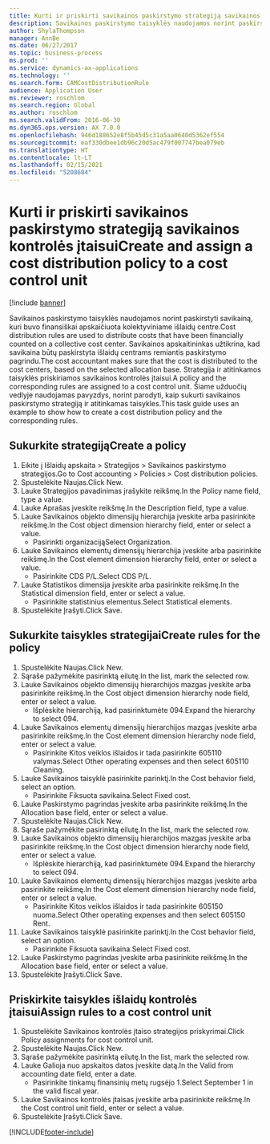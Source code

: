 ```yaml
---
title: Kurti ir priskirti savikainos paskirstymo strategiją savikainos kontrolės įtaisui
description: Savikainos paskirstymo taisyklės naudojamos norint paskirstyti savikainą, kuri buvo finansiškai apskaičiuota kolektyviniame išlaidų centre.
author: ShylaThompson
manager: AnnBe
ms.date: 06/27/2017
ms.topic: business-process
ms.prod: ''
ms.service: dynamics-ax-applications
ms.technology: ''
ms.search.form: CAMCostDistributionRule
audience: Application User
ms.reviewer: roschlom
ms.search.region: Global
ms.author: roschlom
ms.search.validFrom: 2016-06-30
ms.dyn365.ops.version: AX 7.0.0
ms.openlocfilehash: 946d188652e8f5b45d5c31a5aa0640d5362ef554
ms.sourcegitcommit: eaf330dbee1db96c20d5ac479f007747bea079eb
ms.translationtype: HT
ms.contentlocale: lt-LT
ms.lasthandoff: 02/15/2021
ms.locfileid: "5208684"
---
```

# <a name="create-and-assign-a-cost-distribution-policy-to-a-cost-control-unit"></a><span data-ttu-id="31856-103">Kurti ir priskirti savikainos paskirstymo strategiją savikainos kontrolės įtaisui</span><span class="sxs-lookup"><span data-stu-id="31856-103">Create and assign a cost distribution policy to a cost control unit</span></span>

[!include [banner](../../includes/banner.md)]

<span data-ttu-id="31856-104">Savikainos paskirstymo taisyklės naudojamos norint paskirstyti savikainą, kuri buvo finansiškai apskaičiuota kolektyviniame išlaidų centre.</span><span class="sxs-lookup"><span data-stu-id="31856-104">Cost distribution rules are used to distribute costs that have been financially counted on a collective cost center.</span></span> <span data-ttu-id="31856-105">Savikainos apskaitininkas užtikrina, kad savikaina būtų paskirstyta išlaidų centrams remiantis paskirstymo pagrindu.</span><span class="sxs-lookup"><span data-stu-id="31856-105">The cost accountant makes sure that the cost is distributed to the cost centers, based on the selected allocation base.</span></span> <span data-ttu-id="31856-106">Strategija ir atitinkamos taisyklės priskiriamos savikainos kontrolės įtaisui.</span><span class="sxs-lookup"><span data-stu-id="31856-106">A policy and the corresponding rules are assigned to a cost control unit.</span></span> <span data-ttu-id="31856-107">Šiame užduočių vedlyje naudojamas pavyzdys, norint parodyti, kaip sukurti savikainos paskirstymo strategiją ir atitinkamas taisykles.</span><span class="sxs-lookup"><span data-stu-id="31856-107">This task guide uses an example to show how to create a cost distribution policy and the corresponding rules.</span></span>


## <a name="create-a-policy"></a><span data-ttu-id="31856-108">Sukurkite strategiją</span><span class="sxs-lookup"><span data-stu-id="31856-108">Create a policy</span></span>
1. <span data-ttu-id="31856-109">Eikite į Išlaidų apskaita > Strategijos > Savikainos paskirstymo strategijos.</span><span class="sxs-lookup"><span data-stu-id="31856-109">Go to Cost accounting > Policies > Cost distribution policies.</span></span>
2. <span data-ttu-id="31856-110">Spustelėkite Naujas.</span><span class="sxs-lookup"><span data-stu-id="31856-110">Click New.</span></span>
3. <span data-ttu-id="31856-111">Lauke Strategijos pavadinimas įrašykite reikšmę.</span><span class="sxs-lookup"><span data-stu-id="31856-111">In the Policy name field, type a value.</span></span>
4. <span data-ttu-id="31856-112">Lauke Aprašas įveskite reikšmę.</span><span class="sxs-lookup"><span data-stu-id="31856-112">In the Description field, type a value.</span></span>
5. <span data-ttu-id="31856-113">Lauke Savikainos objekto dimensijų hierarchija įveskite arba pasirinkite reikšmę.</span><span class="sxs-lookup"><span data-stu-id="31856-113">In the Cost object dimension hierarchy field, enter or select a value.</span></span>
    * <span data-ttu-id="31856-114">Pasirinkti organizaciją</span><span class="sxs-lookup"><span data-stu-id="31856-114">Select Organization.</span></span>  
6. <span data-ttu-id="31856-115">Lauke Savikainos elementų dimensijų hierarchija įveskite arba pasirinkite reikšmę.</span><span class="sxs-lookup"><span data-stu-id="31856-115">In the Cost element dimension hierarchy field, enter or select a value.</span></span>
    * <span data-ttu-id="31856-116">Pasirinkite CDS P/L.</span><span class="sxs-lookup"><span data-stu-id="31856-116">Select CDS P/L.</span></span>  
7. <span data-ttu-id="31856-117">Lauke Statistikos dimensija įveskite arba pasirinkite reikšmę.</span><span class="sxs-lookup"><span data-stu-id="31856-117">In the Statistical dimension field, enter or select a value.</span></span>
    * <span data-ttu-id="31856-118">Pasirinkite statistinius elementus.</span><span class="sxs-lookup"><span data-stu-id="31856-118">Select Statistical elements.</span></span>  
8. <span data-ttu-id="31856-119">Spustelėkite Įrašyti.</span><span class="sxs-lookup"><span data-stu-id="31856-119">Click Save.</span></span>

## <a name="create-rules-for-the-policy"></a><span data-ttu-id="31856-120">Sukurkite taisykles strategijai</span><span class="sxs-lookup"><span data-stu-id="31856-120">Create rules for the policy</span></span>
1. <span data-ttu-id="31856-121">Spustelėkite Naujas.</span><span class="sxs-lookup"><span data-stu-id="31856-121">Click New.</span></span>
2. <span data-ttu-id="31856-122">Sąraše pažymėkite pasirinktą eilutę.</span><span class="sxs-lookup"><span data-stu-id="31856-122">In the list, mark the selected row.</span></span>
3. <span data-ttu-id="31856-123">Lauke Savikainos objekto dimensijų hierarchijos mazgas įveskite arba pasirinkite reikšmę.</span><span class="sxs-lookup"><span data-stu-id="31856-123">In the Cost object dimension hierarchy node field, enter or select a value.</span></span>
    * <span data-ttu-id="31856-124">Išplėskite hierarchiją, kad pasirinktumėte 094.</span><span class="sxs-lookup"><span data-stu-id="31856-124">Expand the hierarchy to select 094.</span></span>  
4. <span data-ttu-id="31856-125">Lauke Savikainos elementų dimensijų hierarchijos mazgas įveskite arba pasirinkite reikšmę.</span><span class="sxs-lookup"><span data-stu-id="31856-125">In the Cost element dimension hierarchy node field, enter or select a value.</span></span>
    * <span data-ttu-id="31856-126">Pasirinkite Kitos veiklos išlaidos ir tada pasirinkite 605110 valymas.</span><span class="sxs-lookup"><span data-stu-id="31856-126">Select Other operating expenses and then select 605110 Cleaning.</span></span>  
5. <span data-ttu-id="31856-127">Lauke Savikainos taisyklė pasirinkite parinktį.</span><span class="sxs-lookup"><span data-stu-id="31856-127">In the Cost behavior field, select an option.</span></span>
    * <span data-ttu-id="31856-128">Pasirinkite Fiksuota savikaina.</span><span class="sxs-lookup"><span data-stu-id="31856-128">Select Fixed cost.</span></span>  
6. <span data-ttu-id="31856-129">Lauke Paskirstymo pagrindas įveskite arba pasirinkite reikšmę.</span><span class="sxs-lookup"><span data-stu-id="31856-129">In the Allocation base field, enter or select a value.</span></span>
7. <span data-ttu-id="31856-130">Spustelėkite Naujas.</span><span class="sxs-lookup"><span data-stu-id="31856-130">Click New.</span></span>
8. <span data-ttu-id="31856-131">Sąraše pažymėkite pasirinktą eilutę.</span><span class="sxs-lookup"><span data-stu-id="31856-131">In the list, mark the selected row.</span></span>
9. <span data-ttu-id="31856-132">Lauke Savikainos objekto dimensijų hierarchijos mazgas įveskite arba pasirinkite reikšmę.</span><span class="sxs-lookup"><span data-stu-id="31856-132">In the Cost object dimension hierarchy node field, enter or select a value.</span></span>
    * <span data-ttu-id="31856-133">Išplėskite hierarchiją, kad pasirinktumėte 094.</span><span class="sxs-lookup"><span data-stu-id="31856-133">Expand the hierarchy to select 094.</span></span>  
10. <span data-ttu-id="31856-134">Lauke Savikainos elementų dimensijų hierarchijos mazgas įveskite arba pasirinkite reikšmę.</span><span class="sxs-lookup"><span data-stu-id="31856-134">In the Cost element dimension hierarchy node field, enter or select a value.</span></span>
    * <span data-ttu-id="31856-135">Pasirinkite Kitos veiklos išlaidos ir tada pasirinkite 605150 nuoma.</span><span class="sxs-lookup"><span data-stu-id="31856-135">Select Other operating expenses and then select 605150 Rent.</span></span>  
11. <span data-ttu-id="31856-136">Lauke Savikainos taisyklė pasirinkite parinktį.</span><span class="sxs-lookup"><span data-stu-id="31856-136">In the Cost behavior field, select an option.</span></span>
    * <span data-ttu-id="31856-137">Pasirinkite Fiksuota savikaina.</span><span class="sxs-lookup"><span data-stu-id="31856-137">Select Fixed cost.</span></span>  
12. <span data-ttu-id="31856-138">Lauke Paskirstymo pagrindas įveskite arba pasirinkite reikšmę.</span><span class="sxs-lookup"><span data-stu-id="31856-138">In the Allocation base field, enter or select a value.</span></span>
13. <span data-ttu-id="31856-139">Spustelėkite Įrašyti.</span><span class="sxs-lookup"><span data-stu-id="31856-139">Click Save.</span></span>

## <a name="assign-rules-to-a-cost-control-unit"></a><span data-ttu-id="31856-140">Priskirkite taisykles išlaidų kontrolės įtaisui</span><span class="sxs-lookup"><span data-stu-id="31856-140">Assign rules to a cost control unit</span></span>
1. <span data-ttu-id="31856-141">Spustelėkite Savikainos kontrolės įtaiso strategijos priskyrimai.</span><span class="sxs-lookup"><span data-stu-id="31856-141">Click Policy assignments for cost control unit.</span></span>
2. <span data-ttu-id="31856-142">Spustelėkite Naujas.</span><span class="sxs-lookup"><span data-stu-id="31856-142">Click New.</span></span>
3. <span data-ttu-id="31856-143">Sąraše pažymėkite pasirinktą eilutę.</span><span class="sxs-lookup"><span data-stu-id="31856-143">In the list, mark the selected row.</span></span>
4. <span data-ttu-id="31856-144">Lauke Galioja nuo apskaitos datos įveskite datą.</span><span class="sxs-lookup"><span data-stu-id="31856-144">In the Valid from accounting date field, enter a date.</span></span>
    * <span data-ttu-id="31856-145">Pasirinkite tinkamų finansinių metų rugsėjo 1.</span><span class="sxs-lookup"><span data-stu-id="31856-145">Select September 1 in the valid fiscal year.</span></span>  
5. <span data-ttu-id="31856-146">Lauke Savikainos kontrolės įtaisas įveskite arba pasirinkite reikšmę.</span><span class="sxs-lookup"><span data-stu-id="31856-146">In the Cost control unit field, enter or select a value.</span></span>
6. <span data-ttu-id="31856-147">Spustelėkite Įrašyti.</span><span class="sxs-lookup"><span data-stu-id="31856-147">Click Save.</span></span>



[!INCLUDE[footer-include](../../../includes/footer-banner.md)]